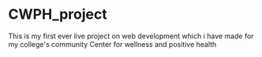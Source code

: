 # CWPH_project
This is my first ever live project on web development which i have made for my college's community Center for wellness and positive health
